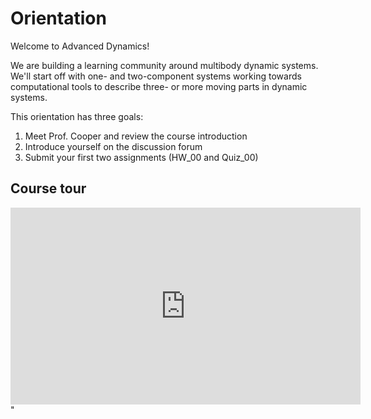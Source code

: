 # Orientation

Welcome to Advanced Dynamics!

We are building a learning community around multibody dynamic systems.
We'll start off with one- and two-component systems working towards
computational tools to describe three- or more moving parts in dynamic
systems. 

This orientation has three goals:
1. Meet Prof. Cooper and review the course introduction
2. Introduce yourself on the discussion forum
3. Submit your first two assignments (HW_00 and Quiz_00)

## Course tour

<iframe width="560" height="315"
src="https://www.youtube.com/embed/rti82OqF5is" title="YouTube video
player" frameborder="0" allow="accelerometer; autoplay; clipboard-write;
encrypted-media; gyroscope; picture-in-picture"
allowfullscreen></iframe>"
